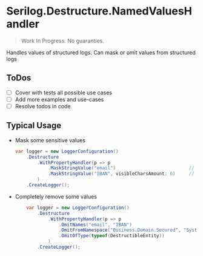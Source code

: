 # Serilog.Destructure.NamedValuesHandler

> Work In Progress. No guaranties.

Handles values of structured logs. Can mask or omit values from structured logs

## ToDos

* [ ] Cover with tests all possible use cases
* [ ] Add more examples and use-cases
* [ ] Resolve todos in code

## Typical Usage

* Mask some sensitive values
    ```csharp
    var logger = new LoggerConfiguration()
        .Destructure
            .WithPropertyHandler(p => p
                .MaskStringValue("email")                           // *********
                .MaskStringValue("IBAN", visibleCharsAmount: 6)     // **********************560101
            )
        .CreateLogger();
    ```

* Completely remove some values
    ```csharp
        var logger = new LoggerConfiguration()
            .Destructure
                .WithPropertyHandler(p => p
                    .OmitNames("email", "IBAN")
                    .OmitFromNamespace("Business.Domain.Secured", "System")
                    .OmitOfType(typeof(DestructibleEntity))
                )
            .CreateLogger();
    ```
